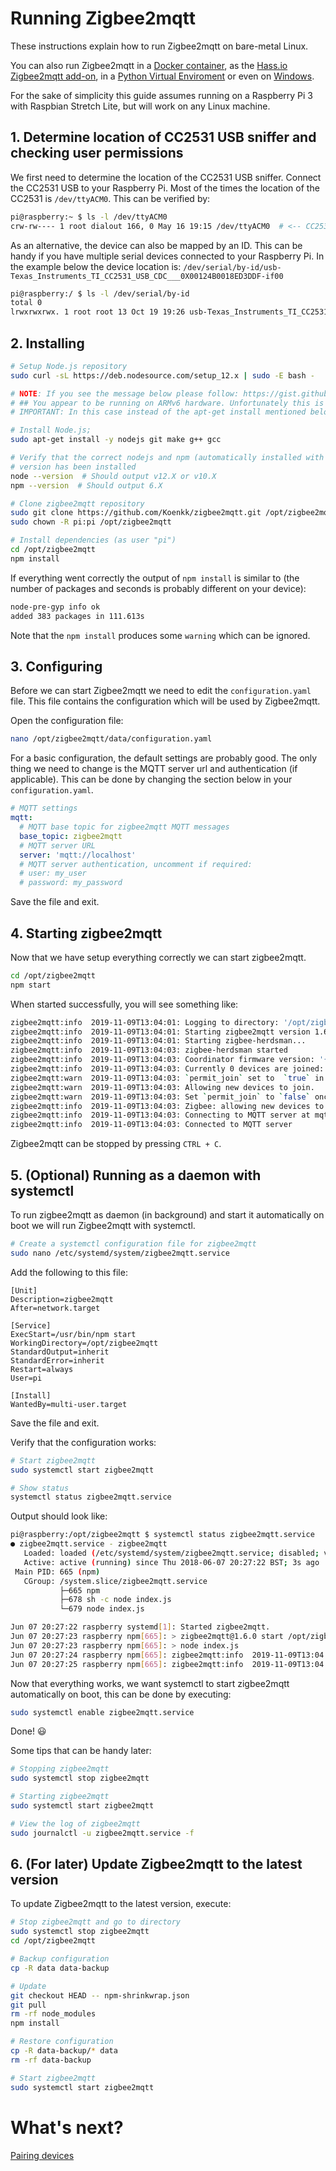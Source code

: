 ---
---
# Running Zigbee2mqtt
These instructions explain how to run Zigbee2mqtt on bare-metal Linux.

You can also run Zigbee2mqtt in a [Docker container](../information/docker.md), as the [Hass.io Zigbee2mqtt add-on](https://github.com/danielwelch/hassio-zigbee2mqtt), in a [Python Virtual Enviroment](../information/virtual_environment.md) or even on [Windows](../information/windows.md).

For the sake of simplicity this guide assumes running on a Raspberry Pi 3 with Raspbian Stretch Lite, but will work on any Linux machine.

## 1. Determine location of CC2531 USB sniffer and checking user permissions
We first need to determine the location of the CC2531 USB sniffer. Connect the CC2531 USB to your Raspberry Pi. Most of the times the location of the CC2531 is `/dev/ttyACM0`. This can be verified by:

```bash
pi@raspberry:~ $ ls -l /dev/ttyACM0
crw-rw---- 1 root dialout 166, 0 May 16 19:15 /dev/ttyACM0  # <-- CC2531 on /dev/ttyACM0
```

As an alternative, the device can also be mapped by an ID. This can be handy if you have multiple serial devices connected to your Raspberry Pi. In the example below the device location is: `/dev/serial/by-id/usb-Texas_Instruments_TI_CC2531_USB_CDC___0X00124B0018ED3DDF-if00`
```bash
pi@raspberry:/ $ ls -l /dev/serial/by-id
total 0
lrwxrwxrwx. 1 root root 13 Oct 19 19:26 usb-Texas_Instruments_TI_CC2531_USB_CDC___0X00124B0018ED3DDF-if00 -> ../../ttyACM0
```

## 2. Installing
```bash
# Setup Node.js repository
sudo curl -sL https://deb.nodesource.com/setup_12.x | sudo -E bash -

# NOTE: If you see the message below please follow: https://gist.github.com/Koenkk/11fe6d4845f5275a2a8791d04ea223cb.
# ## You appear to be running on ARMv6 hardware. Unfortunately this is not currently supported by the NodeSource Linux distributions. Please use the 'linux-armv6l' binary tarballs available directly from nodejs.org for Node.js 4 and later.
# IMPORTANT: In this case instead of the apt-get install mentioned below; do: sudo apt-get install -y git make g++ gcc

# Install Node.js;
sudo apt-get install -y nodejs git make g++ gcc

# Verify that the correct nodejs and npm (automatically installed with nodejs)
# version has been installed
node --version  # Should output v12.X or v10.X
npm --version  # Should output 6.X

# Clone zigbee2mqtt repository
sudo git clone https://github.com/Koenkk/zigbee2mqtt.git /opt/zigbee2mqtt
sudo chown -R pi:pi /opt/zigbee2mqtt

# Install dependencies (as user "pi")
cd /opt/zigbee2mqtt
npm install
```

If everything went correctly the output of `npm install` is similar to (the number of packages and seconds is probably different on your device):
```bash
node-pre-gyp info ok
added 383 packages in 111.613s
```

Note that the `npm install` produces some `warning` which can be ignored.

## 3. Configuring
Before we can start Zigbee2mqtt we need to edit the `configuration.yaml` file. This file contains the configuration which will be used by Zigbee2mqtt.

Open the configuration file:
```bash
nano /opt/zigbee2mqtt/data/configuration.yaml
```

For a basic configuration, the default settings are probably good. The only thing we need to change is the MQTT server url and authentication (if applicable). This can be done by changing the section below in your `configuration.yaml`.

```yaml
# MQTT settings
mqtt:
  # MQTT base topic for zigbee2mqtt MQTT messages
  base_topic: zigbee2mqtt
  # MQTT server URL
  server: 'mqtt://localhost'
  # MQTT server authentication, uncomment if required:
  # user: my_user
  # password: my_password
```
Save the file and exit.

## 4. Starting zigbee2mqtt
Now that we have setup everything correctly we can start zigbee2mqtt.

```bash
cd /opt/zigbee2mqtt
npm start
```

When started successfully, you will see something like:
```bash
zigbee2mqtt:info  2019-11-09T13:04:01: Logging to directory: '/opt/zigbee2mqtt/data/log/2019-11-09.14-04-01'
zigbee2mqtt:info  2019-11-09T13:04:01: Starting zigbee2mqtt version 1.6.0 (commit #720e393)
zigbee2mqtt:info  2019-11-09T13:04:01: Starting zigbee-herdsman...
zigbee2mqtt:info  2019-11-09T13:04:03: zigbee-herdsman started
zigbee2mqtt:info  2019-11-09T13:04:03: Coordinator firmware version: '{"type":"zStack30x","meta":{"transportrev":2,"product":2,"majorrel":2,"minorrel":7,"maintrel":2,"revision":20190425}}'
zigbee2mqtt:info  2019-11-09T13:04:03: Currently 0 devices are joined:
zigbee2mqtt:warn  2019-11-09T13:04:03: `permit_join` set to  `true` in configuration.yaml.
zigbee2mqtt:warn  2019-11-09T13:04:03: Allowing new devices to join.
zigbee2mqtt:warn  2019-11-09T13:04:03: Set `permit_join` to `false` once you joined all devices.
zigbee2mqtt:info  2019-11-09T13:04:03: Zigbee: allowing new devices to join.
zigbee2mqtt:info  2019-11-09T13:04:03: Connecting to MQTT server at mqtt://localhost
zigbee2mqtt:info  2019-11-09T13:04:03: Connected to MQTT server
```

Zigbee2mqtt can be stopped by pressing `CTRL + C`.

## 5. (Optional) Running as a daemon with systemctl
To run zigbee2mqtt as daemon (in background) and start it automatically on boot we will run Zigbee2mqtt with systemctl.

```bash
# Create a systemctl configuration file for zigbee2mqtt
sudo nano /etc/systemd/system/zigbee2mqtt.service
```

Add the following to this file:
```
[Unit]
Description=zigbee2mqtt
After=network.target

[Service]
ExecStart=/usr/bin/npm start
WorkingDirectory=/opt/zigbee2mqtt
StandardOutput=inherit
StandardError=inherit
Restart=always
User=pi

[Install]
WantedBy=multi-user.target
```

Save the file and exit.

Verify that the configuration works:
```bash
# Start zigbee2mqtt
sudo systemctl start zigbee2mqtt

# Show status
systemctl status zigbee2mqtt.service
```

Output should look like:
```bash
pi@raspberry:/opt/zigbee2mqtt $ systemctl status zigbee2mqtt.service
● zigbee2mqtt.service - zigbee2mqtt
   Loaded: loaded (/etc/systemd/system/zigbee2mqtt.service; disabled; vendor preset: enabled)
   Active: active (running) since Thu 2018-06-07 20:27:22 BST; 3s ago
 Main PID: 665 (npm)
   CGroup: /system.slice/zigbee2mqtt.service
           ├─665 npm
           ├─678 sh -c node index.js
           └─679 node index.js

Jun 07 20:27:22 raspberry systemd[1]: Started zigbee2mqtt.
Jun 07 20:27:23 raspberry npm[665]: > zigbee2mqtt@1.6.0 start /opt/zigbee2mqtt
Jun 07 20:27:23 raspberry npm[665]: > node index.js
Jun 07 20:27:24 raspberry npm[665]: zigbee2mqtt:info  2019-11-09T13:04:01: Logging to directory: '/opt/zigbee2mqtt/data/log/2019-11-09.14-04-01'
Jun 07 20:27:25 raspberry npm[665]: zigbee2mqtt:info  2019-11-09T13:04:01: Starting zigbee2mqtt version 1.6.0 (commit #720e393)
```

Now that everything works, we want systemctl to start zigbee2mqtt automatically on boot, this can be done by executing:
```bash
sudo systemctl enable zigbee2mqtt.service
```

Done! 😃

Some tips that can be handy later:
```bash
# Stopping zigbee2mqtt
sudo systemctl stop zigbee2mqtt

# Starting zigbee2mqtt
sudo systemctl start zigbee2mqtt

# View the log of zigbee2mqtt
sudo journalctl -u zigbee2mqtt.service -f
```

## 6. (For later) Update Zigbee2mqtt to the latest version
To update Zigbee2mqtt to the latest version, execute:

```sh
# Stop zigbee2mqtt and go to directory
sudo systemctl stop zigbee2mqtt
cd /opt/zigbee2mqtt

# Backup configuration
cp -R data data-backup

# Update
git checkout HEAD -- npm-shrinkwrap.json
git pull
rm -rf node_modules
npm install

# Restore configuration
cp -R data-backup/* data
rm -rf data-backup

# Start zigbee2mqtt
sudo systemctl start zigbee2mqtt
```

# What's next?
[Pairing devices](pairing_devices.md)
